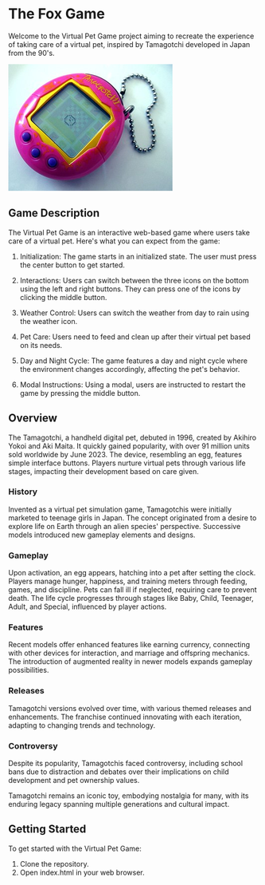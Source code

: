 <div class="container">
   <div class="description">
      <h1>The Fox Game</h1>
      <p>Welcome to the Virtual Pet Game project aiming to recreate the experience of taking care of a virtual pet, inspired by Tamagotchi developed in Japan from the 90's.</p>
    </div>
<!--     <style>
      .container {
      display: flex;
      align-items: center;
    }
    .image {
      flex: 1;
      margin-right: 20px;
    }
    .description {
      flex: 2;
    }
    </style> -->
     <div class="image">
      <img src="./src/img/Tamagotchi.jpeg" alt="Fox Game Image">
    </div>
    
  </div>

## Game Description
  The Virtual Pet Game is an interactive web-based game where users take care of a virtual pet. Here's what you can expect from the game:

  1. Initialization: The game starts in an initialized state. The user must press the center button to get started.

  2. Interactions: Users can switch between the three icons on the bottom using the left and right buttons. They can press one of the icons by clicking the middle button.

  3. Weather Control: Users can switch the weather from day to rain using the weather icon.

  4. Pet Care: Users need to feed and clean up after their virtual pet based on its needs.

  5. Day and Night Cycle: The game features a day and night cycle where the environment changes accordingly, affecting the pet's behavior.

  6. Modal Instructions: Using a modal, users are instructed to restart the game by pressing the middle button.

## Overview
  The Tamagotchi, a handheld digital pet, debuted in 1996, created by Akihiro Yokoi and Aki Maita. It quickly gained popularity, with over 91 million units sold worldwide by June 2023. The device, resembling an egg, features simple interface buttons. Players nurture virtual pets through various life stages, impacting their development based on care given.

### History
  Invented as a virtual pet simulation game, Tamagotchis were initially marketed to teenage girls in Japan. The concept originated from a desire to explore life on Earth through an alien species' perspective. Successive models introduced new gameplay elements and designs.

### Gameplay
  Upon activation, an egg appears, hatching into a pet after setting the clock. Players manage hunger, happiness, and training meters through feeding, games, and discipline. Pets can fall ill if neglected, requiring care to prevent death. The life cycle progresses through stages like Baby, Child, Teenager, Adult, and Special, influenced by player actions.

### Features
  Recent models offer enhanced features like earning currency, connecting with other devices for interaction, and marriage and offspring mechanics. The introduction of augmented reality in newer models expands gameplay possibilities.

### Releases
  Tamagotchi versions evolved over time, with various themed releases and enhancements. The franchise continued innovating with each iteration, adapting to changing trends and technology.

### Controversy
  Despite its popularity, Tamagotchis faced controversy, including school bans due to distraction and debates over their implications on child development and pet ownership values.

Tamagotchi remains an iconic toy, embodying nostalgia for many, with its enduring legacy spanning multiple generations and cultural impact.

## Getting Started
  To get started with the Virtual Pet Game:
  1. Clone the repository.
  2. Open index.html in your web browser.






